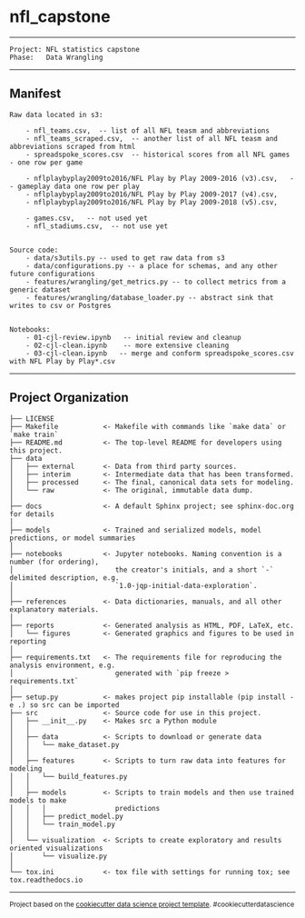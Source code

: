 nfl_capstone
==============================

------------
    Project: NFL statistics capstone 
    Phase:   Data Wrangling
------------

Manifest
------------
    Raw data located in s3:

        - nfl_teams.csv,  -- list of all NFL teasm and abbreviations
        - nfl_teams_scraped.csv,  -- another list of all NFL teasm and abbreviations scraped from html
        - spreadspoke_scores.csv  -- historical scores from all NFL games - one row per game

        - nflplaybyplay2009to2016/NFL Play by Play 2009-2016 (v3).csv,   -- gameplay data one row per play
        - nflplaybyplay2009to2016/NFL Play by Play 2009-2017 (v4).csv,
        - nflplaybyplay2009to2016/NFL Play by Play 2009-2018 (v5).csv,

        - games.csv,   -- not used yet
        - nfl_stadiums.csv,  -- not use yet


    Source code:
        - data/s3utils.py -- used to get raw data from s3
        - data/configurations.py -- a place for schemas, and any other future configurations
        - features/wrangling/get_metrics.py -- to collect metrics from a generic dataset
        - features/wrangling/database_loader.py -- abstract sink that writes to csv or Postgres

       
    Notebooks:
        - 01-cjl-review.ipynb   -- initial review and cleanup
        - 02-cjl-clean.ipynb    -- more extensive cleaning
        - 03-cjl-clean.ipynb   -- merge and conform spreadspoke_scores.csv with NFL Play by Play*.csv

------------


Project Organization
------------

    ├── LICENSE
    ├── Makefile           <- Makefile with commands like `make data` or `make train`
    ├── README.md          <- The top-level README for developers using this project.
    ├── data
    │   ├── external       <- Data from third party sources.
    │   ├── interim        <- Intermediate data that has been transformed.
    │   ├── processed      <- The final, canonical data sets for modeling.
    │   └── raw            <- The original, immutable data dump.
    │
    ├── docs               <- A default Sphinx project; see sphinx-doc.org for details
    │
    ├── models             <- Trained and serialized models, model predictions, or model summaries
    │
    ├── notebooks          <- Jupyter notebooks. Naming convention is a number (for ordering),
    │                         the creator's initials, and a short `-` delimited description, e.g.
    │                         `1.0-jqp-initial-data-exploration`.
    │
    ├── references         <- Data dictionaries, manuals, and all other explanatory materials.
    │
    ├── reports            <- Generated analysis as HTML, PDF, LaTeX, etc.
    │   └── figures        <- Generated graphics and figures to be used in reporting
    │
    ├── requirements.txt   <- The requirements file for reproducing the analysis environment, e.g.
    │                         generated with `pip freeze > requirements.txt`
    │
    ├── setup.py           <- makes project pip installable (pip install -e .) so src can be imported
    ├── src                <- Source code for use in this project.
    │   ├── __init__.py    <- Makes src a Python module
    │   │
    │   ├── data           <- Scripts to download or generate data
    │   │   └── make_dataset.py
    │   │
    │   ├── features       <- Scripts to turn raw data into features for modeling
    │   │   └── build_features.py
    │   │
    │   ├── models         <- Scripts to train models and then use trained models to make
    │   │   │                 predictions
    │   │   ├── predict_model.py
    │   │   └── train_model.py
    │   │
    │   └── visualization  <- Scripts to create exploratory and results oriented visualizations
    │       └── visualize.py
    │
    └── tox.ini            <- tox file with settings for running tox; see tox.readthedocs.io


--------

<p><small>Project based on the <a target="_blank" href="https://drivendata.github.io/cookiecutter-data-science/">cookiecutter data science project template</a>. #cookiecutterdatascience</small></p>
